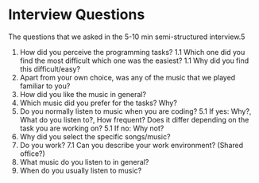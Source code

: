 # Interview Questions

The questions that we asked in the 5-10 min semi-structured interview.5

1. How did you perceive the programming tasks?
1.1 Which one did you find the most difficult which one was the easiest?
1.1 Why did you find this difficult/easy?
2. Apart from your own choice, was any of the music that we played familiar to you?
3. How did you like the music in general?
4. Which music did you prefer for the tasks? Why?
5. Do you normally listen to music when you are coding?
5.1 If yes: Why?, What do you listen to?, How frequent? Does it differ depending on the task you are working on?
5.1 If no: Why not?
6. Why did you select the specific songs/music?
7. Do you work?
7.1 Can you describe your work environment? (Shared office?)
8. What music do you listen to in general?
9. When do you usually listen to music?

